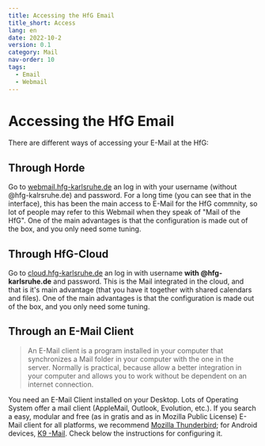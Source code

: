 ```yaml
---
title: Accessing the HfG Email
title_short: Access
lang: en
date: 2022-10-2
version: 0.1
category: Mail
nav-order: 10
tags:
  - Email
  - Webmail
---
```

# Accessing the HfG Email

There are different ways of accessing your E-Mail at the HfG:
<!-- more -->

## Through Horde
Go to [webmail.hfg-karlsruhe.de](https://webmail.hfg-karlsruhe.de) an log in with your username (without @hfg-kalrsruhe.de) and password. For a long time (you can see that in the interface), this has been the main access to E-Mail for the HfG commnity, so lot of people may refer to this Webmail when they speak of "Mail of the HfG". One of the main advantages is that the configuration is made out of the box, and you only need some tuning.

## Through HfG-Cloud
Go to [cloud.hfg-karlsruhe.de](https://cloud.hfg-karlsruhe.de) an log in with username **with @hfg-karlsruhe.de** and password. This is the Mail integrated in the cloud, and that is it's main advantage (that you have it together with shared calendars and files). One of the main advantages is that the configuration is made out of the box, and you only need some tuning.

## Through an E-Mail Client

> An E-Mail client is a program installed in your computer that synchronizes a Mail folder in your computer with the one in the server. Normally is practical, because allow a better integration in your computer and allows you to work without be dependent on an internet connection.

You need an E-Mail Client installed on your Desktop. Lots of Operating System offer a mail client (AppleMail, Outlook, Evolution, etc.). If you search a easy, modular and free (as in gratis and as in Mozilla Public License) E-Mail client for all platforms, we recommend [Mozilla Thunderbird](https://www.thunderbird.net/en-US/download/); for Android devices, [K9 -Mail](https://k9mail.app/download). Check below the instructions for configuring it.
